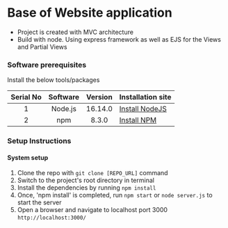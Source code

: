 # Base of Website application
- Project is created with MVC architecture
- Build with node. Using express framework as well as EJS for the Views and Partial Views


### Software prerequisites

Install the below tools/packages

| Serial No   | Software           | Version   | Installation site |
| :---------: | :----------------: | :-------: | :---------------- |
| 1           | Node.js            |  16.14.0  | [Install NodeJS](https://nodejs.org/en/download/) |
| 2           | npm                |  8.3.0    | [Install NPM](https://www.npmjs.com/get-npm)      |



### Setup Instructions

#### System setup
1. Clone the repo with `git clone [REPO_URL]` command
2. Switch to the project's root directory in terminal
3. Install the dependencies by running `npm install`
4. Once, 'npm install' is completed, run `npm start` or `node server.js` to start the server
5. Open a browser and navigate to localhost port 3000 `http://localhost:3000/`
